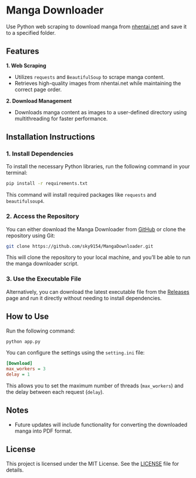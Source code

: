 # Manga Downloader

Use Python web scraping to download manga from [nhentai.net](https://nhentai.net) and save it to a specified folder.

## Features

**1. Web Scraping**
  - Utilizes `requests` and `BeautifulSoup` to scrape manga content.
  - Retrieves high-quality images from nhentai.net while maintaining the correct page order.

**2. Download Management**
  - Downloads manga content as images to a user-defined directory using multithreading for faster performance.

## Installation Instructions

### 1. Install Dependencies

To install the necessary Python libraries, run the following command in your terminal:

```bash
pip install -r requirements.txt
```

This command will install required packages like `requests` and `beautifulsoup4`.

### 2. Access the Repository

You can either download the Manga Downloader from [GitHub](https://github.com/sky9154/MangaDownloader) or clone the repository using Git:

```bash
git clone https://github.com/sky9154/MangaDownloader.git
```

This will clone the repository to your local machine, and you’ll be able to run the manga downloader script.

### 3. Use the Executable File

Alternatively, you can download the latest executable file from the [Releases](https://github.com/sky9154/MangaDownloader/releases) page and run it directly without needing to install dependencies.

## How to Use

Run the following command:

```bash
python app.py
```

You can configure the settings using the `setting.ini` file:

```ini
[Download]
max_workers = 3
delay = 1
```

This allows you to set the maximum number of threads (`max_workers`) and the delay between each request (`delay`).

## Notes

- Future updates will include functionality for converting the downloaded manga into PDF format.

## License

This project is licensed under the MIT License. See the [LICENSE](LICENSE) file for details.